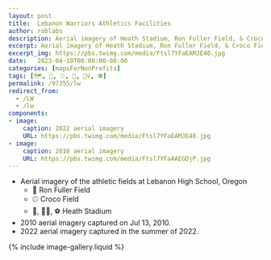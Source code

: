 ```yaml
---
layout: post
title:  Lebanon Warriors Athletics Facilities
author: roblabs
description: Aerial imagery of Heath Stadium, Ron Fuller Field, & Croco Field, Lebanon, Oregon.
excerpt: Aerial imagery of Heath Stadium, Ron Fuller Field, & Croco Field, Lebanon, Oregon.
excerpt_img: https://pbs.twimg.com/media/Ftsl7YFaEAMJE40.jpg
date:   2023-04-10T00:00:00-08:00
categories: [mapsForNonProfits]
tags: [🗺️, 🥎, ⚾️, 🏈, 🏃‍♀️, ⚽️]
permalink: /97355/lw
redirect_from:
  - /LW
  - /lw
components:
- image:
    caption: 2022 aerial imagery
    URL: https://pbs.twimg.com/media/Ftsl7YFaEAMJE40.jpg
- image:
    caption: 2010 aerial imagery
    URL: https://pbs.twimg.com/media/Ftsl7YFaAAEGDjP.jpg
---
```


* Aerial imagery of the athletic fields at Lebanon High School, Oregon
  * 🥎 Ron Fuller Field
  * ⚾️ Croco Field
  * 🏈, 🏃‍♀️, ⚽️ Heath Stadium
* 2010 aerial imagery captured on Jul 13, 2010.
* 2022 aerial imagery captured in the summer of 2022.

{% include image-gallery.liquid %}

<!-- <blockquote class="twitter-tweet"><p lang="en" dir="ltr">Lebanon, Oregon Athletics fields<br><br>2010 aerial imagery captured on Jul 13, 2010.<br>2022 aerial imagery captured in the summer of 2022.<a href="https://twitter.com/lebanonOR?ref_src=twsrc%5Etfw">@lebanonOR</a> #97355 <a href="https://t.co/bV2O9u1nMP">pic.twitter.com/bV2O9u1nMP</a></p>&mdash; Rob Chohan (@RobChohan) <a href="https://twitter.com/RobChohan/status/1646951797662310400?ref_src=twsrc%5Etfw">April 14, 2023</a></blockquote> <script async src="https://platform.twitter.com/widgets.js" charset="utf-8"></script> -->
